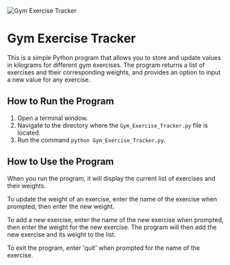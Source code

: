 ![Gym Exercise Tracker](https://example.com/path_to_image "Gym Exercise Tracker")

# Gym Exercise Tracker

This is a simple Python program that allows you to store and update values in kilograms for different gym exercises. The program returns a list of exercises and their corresponding weights, and provides an option to input a new value for any exercise.

## How to Run the Program

1. Open a terminal window.
2. Navigate to the directory where the `Gym_Exercise_Tracker.py` file is located.
3. Run the command `python Gym_Exercise_Tracker.py`.

## How to Use the Program

When you run the program, it will display the current list of exercises and their weights. 

To update the weight of an exercise, enter the name of the exercise when prompted, then enter the new weight. 

To add a new exercise, enter the name of the new exercise when prompted, then enter the weight for the new exercise. The program will then add the new exercise and its weight to the list.

To exit the program, enter 'quit' when prompted for the name of the exercise.

